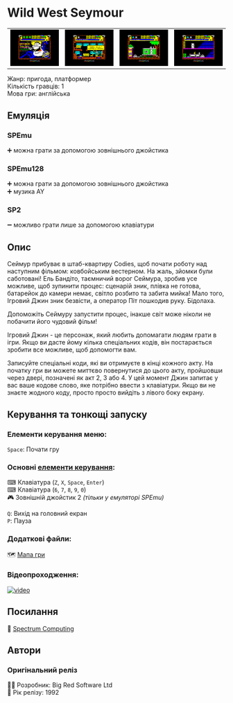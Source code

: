 # Wild West Seymour

| | | | |
| --- | --- | --- | --- |
|![screen1](screenshots/scrn_ww-seymour_01.png)|![screen2](screenshots/scrn_ww-seymour_02.png)|![screen3](screenshots/scrn_ww-seymour_03.png)|![screen4](screenshots/scrn_ww-seymour_04.png)|

Жанр: пригода, платформер  
Кількість гравців: 1  
Мова гри: англійська  

## Емуляція
### SPEmu
➕ можна грати за допомогою зовнішнього джойстика  

### SPEmu128
➕ можна грати за допомогою зовнішнього джойстика  
➕ музика AY  

### SP2
➖ можливо грати лише за допомогою клавіатури  

## Опис
Сеймур прибуває в штаб-квартиру Codies, щоб почати роботу над наступним фільмом: ковбойським вестерном. На жаль, зйомки були саботовані! Ель Бандіто, таємничий ворог Сеймура, зробив усе можливе, щоб зупинити процес: сценарій зник, плівка не готова, батарейок до камери немає, світло розбито та забита мийка! Мало того, Ігровий Джин зник безвісти, а оператор Піт пошкодив руку. Бідолаха.

Допоможіть Сеймуру запустити процес, інакше світ може ніколи не побачити його чудовий фільм!

Ігровий Джин - це персонаж, який любить допомагати людям грати в ігри.  Якщо ви дасте йому кілька спеціальних кодів, він постарається зробити все можливе, щоб допомогти вам.

Записуйте спеціальні коди, які ви отримуєте в кінці кожного акту.  На початку гри ви можете миттєво повернутися до цього акту, пройшовши через двері, позначені як акт 2, 3 або 4.  У цей момент Джин запитає у вас ваше кодове слово, яке потрібно ввести з клавіатури.  Якщо ви не знаєте жодного коду, просто просто вийдіть з лівого боку екрану.

## Керування та тонкощі запуску
### Елементи керування меню:

`Space`: Почати гру  


### Основні [елементи керування](../controllers.md):
⌨ Клавіатура (`Z`, `X`, `Space`, `Enter`)  
⌨ Клавіатура (`6`, `7`, `8`, `9`, `0`)  
🎮 Зовнішній джойстик 2 *(тільки у емуляторі SPEmu)*  

`Q`: Вихід на головний екран  
`P`: Пауза  

### Додаткові файли:
🗺 [Мапа гри](https://maps.speccy.cz/maps/Seymour3.png)

### Відеопроходження:
[![video](https://img.youtube.com/vi/YSGXLKTYCSU/0.jpg)](https://www.youtube.com/watch?v=YSGXLKTYCSU)

## Посилання

📃 [Spectrum Computing](https://spectrumcomputing.co.uk/entry/9415/ZX-Spectrum/Wild_West_Seymour)  

## Автори
### Оригінальний реліз
👨‍💻 Розробник: Big Red Software Ltd  
📅 Рік релізу: 1992  
